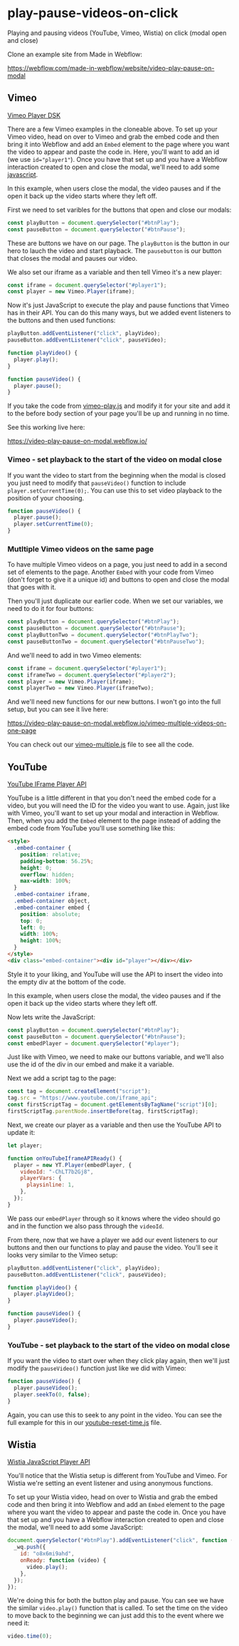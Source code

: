 # play-pause-videos-on-click

Playing and pausing videos (YouTube, Vimeo, Wistia) on click (modal open and close)

Clone an example site from Made in Webflow:

https://webflow.com/made-in-webflow/website/video-play-pause-on-modal

## Vimeo

[Vimeo Player DSK](https://developer.vimeo.com/player/sdk/reference)

There are a few Vimeo examples in the cloneable above. To set up your Vimeo video, head on over to Vimeo and grab the embed code and then bring it into Webflow and add an `Embed` element to the page where you want the video to appear and paste the code in. Here, you'll want to add an id (we use `id="player1"`). Once you have that set up and you have a Webflow interaction created to open and close the modal, we'll need to add some [javascript](https://github.com/Webflow-Examples/play-pause-videos-on-click/blob/main/vimeo-play.js).

In this example, when users close the modal, the video pauses and if the open it back up the video starts where they left off.

First we need to set varibles for the buttons that open and close our modals:

```js
const playButton = document.querySelector("#btnPlay");
const pauseButton = document.querySelector("#btnPause");
```

These are buttons we have on our page. The `playButton` is the button in our hero to lauch the video and start playback. The `pausebutton` is our button that closes the modal and pauses our video.

We also set our iframe as a variable and then tell Vimeo it's a new player:

```js
const iframe = document.querySelector("#player1");
const player = new Vimeo.Player(iframe);
```

Now it's just JavaScript to execute the play and pause functions that Vimeo has in their API. You can do this many ways, but we added event listeners to the buttons and then used functions:

```js
playButton.addEventListener("click", playVideo);
pauseButton.addEventListener("click", pauseVideo);

function playVideo() {
  player.play();
}

function pauseVideo() {
  player.pause();
}
```

If you take the code from [vimeo-play.js](https://github.com/Webflow-Examples/play-pause-videos-on-click/blob/main/vimeo-play.js) and modify it for your site and add it to the before body section of your page you'll be up and running in no time.

See this working live here:

https://video-play-pause-on-modal.webflow.io/

### Vimeo - set playback to the start of the video on modal close

If you want the video to start from the beginning when the modal is closed you just need to modify that `pauseVideo()` function to include `player.setCurrentTime(0);`. You can use this to set video playback to the position of your choosing.

```js
function pauseVideo() {
  player.pause();
  player.setCurrentTime(0);
}
```

### Mutltiple Vimeo videos on the same page

To have multiple Vimeo videos on a page, you just need to add in a second set of elements to the page. Another `Embed` with your code from Vimeo (don't forget to give it a unique id) and buttons to open and close the modal that goes with it.

Then you'll just duplicate our earlier code. When we set our variables, we need to do it for four buttons:

```js
const playButton = document.querySelector("#btnPlay");
const pauseButton = document.querySelector("#btnPause");
const playButtonTwo = document.querySelector("#btnPlayTwo");
const pauseButtonTwo = document.querySelector("#btnPauseTwo");
```

And we'll need to add in two Vimeo elements:

```js
const iframe = document.querySelector("#player1");
const iframeTwo = document.querySelector("#player2");
const player = new Vimeo.Player(iframe);
const playerTwo = new Vimeo.Player(iframeTwo);
```

And we'll need new functions for our new buttons. I won't go into the full setup, but you can see it live here:

https://video-play-pause-on-modal.webflow.io/vimeo-multiple-videos-on-one-page

You can check out our [vimeo-multiple.js](https://github.com/Webflow-Examples/play-pause-videos-on-click/blob/main/vimeo-multiple.js) file to see all the code.

## YouTube

[YouTube IFrame Player API](https://developers.google.com/youtube/iframe_api_reference)

YouTube is a little different in that you don't need the embed code for a video, but you will need the ID for the video you want to use. Again, just like with Vimeo, you'll want to set up your modal and interaction in Webflow. Then, when you add the `Embed` element to the page instead of adding the embed code from YouTube you'll use something like this:

```html
<style>
  .embed-container {
    position: relative;
    padding-bottom: 56.25%;
    height: 0;
    overflow: hidden;
    max-width: 100%;
  }
  .embed-container iframe,
  .embed-container object,
  .embed-container embed {
    position: absolute;
    top: 0;
    left: 0;
    width: 100%;
    height: 100%;
  }
</style>
<div class="embed-container"><div id="player"></div></div>
```

Style it to your liking, and YouTube will use the API to insert the video into the empty div at the bottom of the code.

In this example, when users close the modal, the video pauses and if the open it back up the video starts where they left off.

Now lets write the JavaScript:

```js
const playButton = document.querySelector("#btnPlay");
const pauseButton = document.querySelector("#btnPause");
const embedPlayer = document.querySelector("#player");
```

Just like with Vimeo, we need to make our buttons variable, and we'll also use the id of the div in our embed and make it a variable.

Next we add a script tag to the page:

```js
const tag = document.createElement("script");
tag.src = "https://www.youtube.com/iframe_api";
const firstScriptTag = document.getElementsByTagName("script")[0];
firstScriptTag.parentNode.insertBefore(tag, firstScriptTag);
```

Next, we create our player as a variable and then use the YouTube API to update it:

```js
let player;

function onYouTubeIframeAPIReady() {
  player = new YT.Player(embedPlayer, {
    videoId: "-ChLT7b2Gj8",
    playerVars: {
      playsinline: 1,
    },
  });
}
```

We pass our `embedPlayer` through so it knows where the video should go and in the function we also pass through the `videoId`.

From there, now that we have a player we add our event listeners to our buttons and then our functions to play and pause the video. You'll see it looks very similar to the Vimeo setup:

```js
playButton.addEventListener("click", playVideo);
pauseButton.addEventListener("click", pauseVideo);

function playVideo() {
  player.playVideo();
}

function pauseVideo() {
  player.pauseVideo();
}
```

### YouTube - set playback to the start of the video on modal close

If you want the video to start over when they click play again, then we'll just modify the `pauseVideo()` function just like we did with Vimeo:

```js
function pauseVideo() {
  player.pauseVideo();
  player.seekTo(0, false);
}
```

Again, you can use this to seek to any point in the video. You can see the full example for this in our [youtube-reset-time.js](https://github.com/Webflow-Examples/play-pause-videos-on-click/blob/main/youtube-reset-time.js) file.

## Wistia

[Wistia JavaScript Player API](https://wistia.com/support/developers/player-api)

You'll notice that the Wistia setup is different from YouTube and Vimeo. For Wistia we're setting an event listener and using anonymous functions.

To set up your Wistia video, head on over to Wistia and grab the embed code and then bring it into Webflow and add an `Embed` element to the page where you want the video to appear and paste the code in. Once you have that set up and you have a Webflow interaction created to open and close the modal, we'll need to add some JavaScript:

```js
document.querySelector("#btnPlay").addEventListener("click", function () {
  _wq.push({
    id: "o8x6mi9ahd",
    onReady: function (video) {
      video.play();
    },
  });
});
```

We're doing this for both the button play and pause. You can see we have the similar `video.play()` function that is called. To set the time on the video to move back to the beginning we can just add this to the event where we need it:

```js
video.time(0);
```
